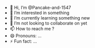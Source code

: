- 👋 Hi, I’m @Pancake-and-1547
- 👀 I’m interested in something
- 🌱 I’m currently learning something new
- 💞️ I’m not looking to collaborate on yet
- 📫 How to reach me ?
- 😄 Pronouns: ...
- ⚡ Fun fact: ...

<!---
Pancake-and-1547/Pancake-and-1547 is a ✨ special ✨ repository because its `README.md` (this file) appears on your GitHub profile.
You can click the Preview link to take a look at your changes.
--->
